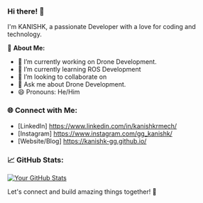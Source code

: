 ### Hi there! 👋

I'm KANISHK, a passionate Developer with a love for coding and technology. 

🚀 **About Me:**
- 🔭 I’m currently working on Drone Development.
- 🌱 I’m currently learning ROS Development
- 👯 I’m looking to collaborate on 
- 💬 Ask me about Drone Development.
- 😄 Pronouns: He/Him

### 🌐 Connect with Me:
- [LinkedIn] https://www.linkedin.com/in/kanishkrmech/
- [Instagram] https://www.instagram.com/gg_kanishk/
- [Website/Blog] https://kanishk-gg.github.io/

### 📈 GitHub Stats:
[![Your GitHub Stats](https://github-readme-stats.vercel.app/api?username=KANISHK-MECH&show_icons=true&theme=radical)](https://github.com/KANISHK-MECH)

Let's connect and build amazing things together! 🌟
